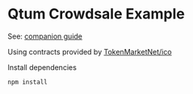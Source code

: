 # Qtum Crowdsale Example

See: [companion guide](https://github.com/qtumproject/qtumbook/blob/master/part3/ico.md)

Using contracts provided by [TokenMarketNet/ico](https://github.com/TokenMarketNet/ico)

Install dependencies

```
npm install
```
